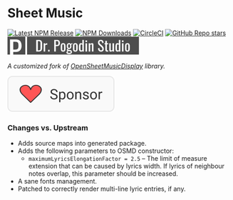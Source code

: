 # Sheet Music

[![Latest NPM Release](https://img.shields.io/npm/v/@dr.pogodin/sheet-music.svg)](https://www.npmjs.com/package/@dr.pogodin/sheet-music)
[![NPM Downloads](https://img.shields.io/npm/dm/@dr.pogodin/sheet-music.svg)](https://www.npmjs.com/package/@dr.pogodin/sheet-music)
[![CircleCI](https://dl.circleci.com/status-badge/img/gh/birdofpreyru/sheet-music/tree/master.svg?style=shield)](https://app.circleci.com/pipelines/github/birdofpreyru/sheet-music)
[![GitHub Repo stars](https://img.shields.io/github/stars/birdofpreyru/sheet-music?style=social)](https://github.com/birdofpreyru/sheet-music)
[![Dr. Pogodin Studio](https://raw.githubusercontent.com/birdofpreyru/sheet-music/master/.README/logo-dr-pogodin-studio.svg)](https://dr.pogodin.studio/docs/sheet-music)

_A customized fork of
[OpenSheetMusicDisplay](https://www.npmjs.com/package/opensheetmusicdisplay)
library._

[![Sponsor](https://raw.githubusercontent.com/birdofpreyru/sheet-music/master/.README/sponsor.svg)](https://github.com/sponsors/birdofpreyru)

### Changes vs. Upstream
- Adds source maps into generated package.
- Adds the following parameters to OSMD constructor:
  - `maximumLyricsElongationFactor = 2.5` &ndash; The limit of measure extension
    that can be caused by lyrics width. If lyrics of neighbour notes overlap,
    this parameter should be increased.
- A sane fonts management.
- Patched to correctly render multi-line lyric entries, if any.
